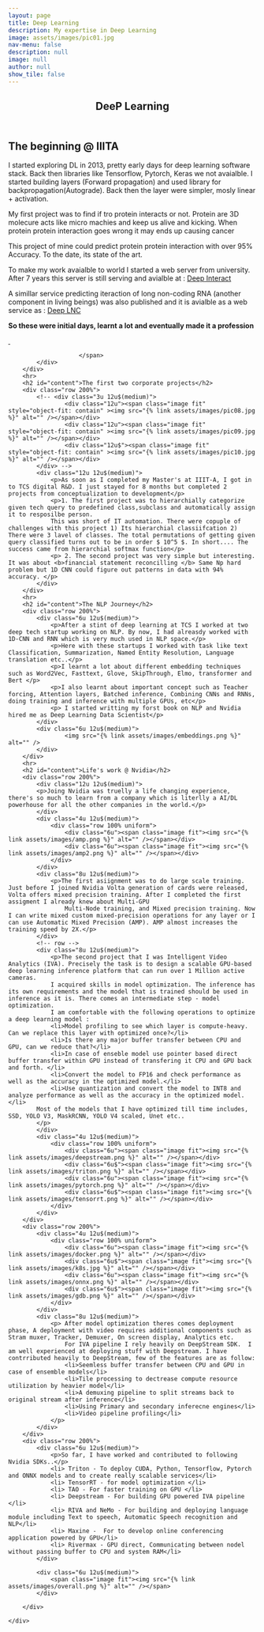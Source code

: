 ```yaml
---
layout: page
title: Deep Learning
description: My expertise in Deep Learning
image: assets/images/pic01.jpg
nav-menu: false
description: null
image: null
author: null
show_tile: false
---
```

<section id="one">
	<div class="inner">
		<header class="major">
			<h1>DeeP Learning</h1>
		</header>
        <h2 id="content">The beginning @ IIITA</h2>
        <div class="row 200%">
            <div class="8u 12u$(medium)">
                <p>I started exploring DL in 2013, pretty early days for deep learning software stack. Back then libraries like Tensorflow, Pytorch, Keras we not avaialble.
                    I started building layers (Forward propagation) and used library for backpropagation(Autograde). Back then the layer were simpler, mosly linear + activation.</p>
                    <p>My first project was to find if tro protein interacts or not. Protein are 3D molecure acts like micro machies and keep us alive and kicking. When protein protein interaction goes wrong it may ends up causing cancer</p>
                    <p>This project of mine could predict protein protein interaction with over 95% Accuracy. To the date, its state of the art.</p>
                    <p>To make my work avaialble to world I started a web server from university. After 7 years this server is still serving and avialble at : <a href="https://bioserver.iiita.ac.in/deepinteract/"> Deep Interact</a> </p>
                    <p> A simillar service predicting iteraction of long non-coding RNA (another component in living beings) was also published and it is avialble as a web service as :   <a href="https://bioserver.iiita.ac.in/deeplnc/index.php"> Deep LNC</a></p>
                <p><b>So these were initial days, learnt a lot and eventually made it a profession</b></p>
            </div>
            <div class="4u 12u$(medium)">
                        <span class="image fit"  style="object-fit: contain" >
                            <a href="{% link assets/pdf/M_Tech_Thesis_maincontent.pdf %}" target="blank_" >
                                <img src="{% link assets/images/thesis.png %}" alt="" />
                            </a>
                        </span>
                        <span>
                            <a href="https://bioserver.iiita.ac.in/deepinteract/" target="blank_" >
                                <img src="{% link assets/images/DeepInteract.png %}" alt="" />
                            </a>
                            
                        </span>
            </div>
        </div>
        <hr>
        <h2 id="content">The first two corporate projects</h2>
        <div class="row 200%">
            <!-- <div class="3u 12u$(medium)">
                    <div class="12u"><span class="image fit"  style="object-fit: contain" ><img src="{% link assets/images/pic08.jpg %}" alt="" /></span></div>
                    <div class="12u"><span class="image fit"  style="object-fit: contain" ><img src="{% link assets/images/pic09.jpg %}" alt="" /></span></div>
                    <div class="12u$"><span class="image fit" style="object-fit: contain" ><img src="{% link assets/images/pic10.jpg %}" alt="" /></span></div>
            </div> -->
            <div class="12u 12u$(medium)">
                <p>As soon as I completed my Master's at IIIT-A, I got in to TCS digital R&D. I just stayed for 8 months but completed 2 projects from conceptualization to development</p>
                <p>1. The first project was to hierarchially categorize given tech query to predefined class,subclass and automatically assign it to resposilbe person.
                This was short of IT automation. There were copuple of challenges with this project 1) Its hierarchial classiifcation 2) There were 3 lavel of classes. The total permutations of getting given query classified turns out to be in order $ 10^5 $. In short.... The success came from hierarchial softmax function</p>
                <p> 2. The second project was very simple but interesting. It was about <b>financial statement reconcilling </b> Same Np hard problem but 1D CNN could figure out patterns in data with 94% accuracy. </p>
            </div>
        </div>
        <hr>
        <h2 id="content">The NLP Journey</h2>
        <div class="row 200%">
            <div class="6u 12u$(medium)">
                <p>After a stint of deep learning at TCS I worked at two deep tech startup working on NLP. By now, I had alreasdy worked with 1D-CNN and RNN which is very much used in NLP space.</p>
                <p>Here with these startups I worked with task like text Classification, Summarization, Named Entity Resolution, Language translation etc..</p>
                <p>I learnt a lot about different embedding techniques such as Word2Vec, Fasttext, Glove, SkipThrough, Elmo, transformer and Bert </p>
                <p>I also learnt about important concept such as Teacher forcing, Attention layers, Batched inference, Combining CNNs and RNNs, doing training and inference with multiple GPUs, etc</p>
                <p> I started writting my forst book on NLP and Nvidia hired me as Deep Learning Data Scientist</p>
            </div>
            <div class="6u 12u$(medium)">
                    <img src="{% link assets/images/embeddings.png %}" alt="" />
            </div>
        </div>
        <hr>
        <h2 id="content">Life's work @ Nvidia</h2>
        <div class="row 200%">
            <div class="12u 12u$(medium)">
            <p>Joing Nvidia was truelly a life changing experience, there's so much to learn from a company which is literlly a AI/DL powerhouse for all the other companies in the world.</p>
            </div>
            <div class="4u 12u$(medium)">
                <div class="row 100% uniform">
                    <div class="6u"><span class="image fit"><img src="{% link assets/images/amp.png %}" alt="" /></span></div>
                    <div class="6u"><span class="image fit"><img src="{% link assets/images/amp2.png %}" alt="" /></span></div>
                </div>
            </div>
            <div class="8u 12u$(medium)">
                <p>The first asiignment was to do large scale training. Just before I joined Nvidia Volta generation of cards were released, Volta offers mixed precision training. After I completed the first assigment I already knew about Multi-GPU
                    Multi-Node training, and Mixed precision training. Now I can write mixed custom mixed-precision operations for any layer or I can use Automatic Mixed Precision (AMP). AMP almost increases the training speed by 2X.</p>
            </div>
            <!-- row -->
            <div class="8u 12u$(medium)">
                <p>The second project that I was Intelligent Video Analytics (IVA). Precisely the task is to design a scalable GPU-based deep learning inference platform that can run over 1 Million active cameras.
                I acquired skills in model optimization. The inference has its own requirements and the model that is trained should be used in inference as it is. There comes an intermediate step - model optimization.
                I am comfortable with the following operations to optimize a deep learning model :  
                <li>Model profiling to see which layer is compute-heavy. Can we replace this layer with optimized once?</li>
                <li>Is there any major buffer transfer between CPU and GPU, can we reduce that?</li>
                <li>In case of enseble model use pointer based direct buffer transfer within GPU instead of transfering it CPU and GPU back and forth. </li>
                <li>Convert the model to FP16 and check performance as well as the accuracy in the optimized model.</li>
                <li>Use quantization and convert the model to INT8 and analyze performance as well as the accuracy in the optimized model.</li>
            Most of the models that I have optimized till time includes, SSD, YOLO V3, MaskRCNN, YOLO V4 scaled, Unet etc..    
            </p> 
            </div>
            <div class="4u 12u$(medium)">
                <div class="row 100% uniform">
                    <div class="6u"><span class="image fit"><img src="{% link assets/images/deepstream.png %}" alt="" /></span></div>
                    <div class="6u$"><span class="image fit"><img src="{% link assets/images/triton.png %}" alt="" /></span></div>
                    <div class="6u"><span class="image fit"><img src="{% link assets/images/pytorch.png %}" alt="" /></span></div>
                    <div class="6u$"><span class="image fit"><img src="{% link assets/images/tensorrt.png %}" alt="" /></span></div>
                </div>
            </div>
        </div>
        <div class="row 200%">
            <div class="4u 12u$(medium)">
                <div class="row 100% uniform">
                    <div class="6u"><span class="image fit"><img src="{% link assets/images/docker.png %}" alt="" /></span></div>
                    <div class="6u$"><span class="image fit"><img src="{% link assets/images/k8s.jpg %}" alt="" /></span></div>
                    <div class="6u"><span class="image fit"><img src="{% link assets/images/onnx.png %}" alt="" /></span></div>
                    <div class="6u$"><span class="image fit"><img src="{% link assets/images/gdb.png %}" alt="" /></span></div>
                </div>
            </div>
            <div class="8u 12u$(medium)">
                <p> After model optimization theres comes deployment phase, A deployment with video requires additional components such as Stram muxer, Tracker, Demuxer, On screen display, Analytics etc.
                    For IVA pipeline I rely heavily on DeepStream SDK.  I am well experienced at deploying stuff with Deepstream. I have contrributed heavily to DeepStream, few of the features are as follow:
                    <li>Seemless buffer transfer between CPU and GPU in case of ensemble models</li>
                    <li>Tile processing to dectrease compute resource utilization by heavier model</li>
                    <li>A demuxing pipeline to split streams back to original stream after inference</li>
                    <li>Using Primary and secondary inferecne engines</li>
                    <li>Video pipeline profiling</li>
                </p> 
            </div>
        </div>
        <div class="row 200%">
            <div class="6u 12u$(medium)">
                <p>So far, I have worked and contributed to following Nvidia SDKs..</p>
                <li> Triton - To deploy CUDA, Python, Tensorflow, Pytorch and ONNX models and to create really scalable services</li>
                <li> TensorRT - for model optimization </li>
                <li> TAO - For faster training on GPU </li>
                <li> Deepstream - For building GPU powered IVA pipeline </li> 
                <li> RIVA and NeMo - For building and deploying language module including Text to speech, Automatic Speech recognition and NLP</li>
                <li> Maxine -  For to develop online conferencing application powered by GPU</li>
                <li> Rivermax - GPU direct, Communicating between nodel without passing buffer to CPU and system RAM</li> 
            </div>

            <div class="6u 12u$(medium)">            
                <span class="image fit"><img src="{% link assets/images/overall.png %}" alt="" /></span>
            </div>

        </div>
        
    </div>
</section>
  

  
